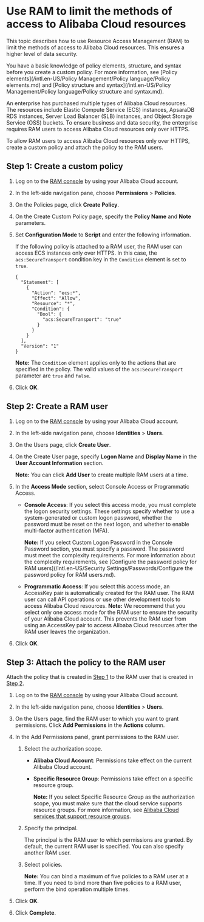 # Use RAM to limit the methods of access to Alibaba Cloud resources

This topic describes how to use Resource Access Management \(RAM\) to limit the methods of access to Alibaba Cloud resources. This ensures a higher level of data security.

You have a basic knowledge of policy elements, structure, and syntax before you create a custom policy. For more information, see [Policy elements](/intl.en-US/Policy Management/Policy language/Policy elements.md) and [Policy structure and syntax](/intl.en-US/Policy Management/Policy language/Policy structure and syntax.md).

An enterprise has purchased multiple types of Alibaba Cloud resources. The resources include Elastic Compute Service \(ECS\) instances, ApsaraDB RDS instances, Server Load Balancer \(SLB\) instances, and Object Storage Service \(OSS\) buckets. To ensure business and data security, the enterprise requires RAM users to access Alibaba Cloud resources only over HTTPS.

To allow RAM users to access Alibaba Cloud resources only over HTTPS, create a custom policy and attach the policy to the RAM users.

## Step 1: Create a custom policy

1.  Log on to the [RAM console](https://ram.console.aliyun.com/) by using your Alibaba Cloud account.

2.  In the left-side navigation pane, choose **Permissions** \> **Policies**.

3.  On the Policies page, click **Create Policy**.

4.  On the Create Custom Policy page, specify the **Policy Name** and **Note** parameters.

5.  Set **Configuration Mode** to **Script** and enter the following information.

    If the following policy is attached to a RAM user, the RAM user can access ECS instances only over HTTPS. In this case, the `acs:SecureTransport` condition key in the `Condition` element is set to `true`.

    ```
    {
      "Statement": [
        {
          "Action": "ecs:*",
          "Effect": "Allow",
          "Resource": "*",
          "Condition": {        
            "Bool": {
              "acs:SecureTransport": "true"
            }
          }
        }
      ],
      "Version": "1"
    }
    ```

    **Note:** The `Condition` element applies only to the actions that are specified in the policy. The valid values of the `acs:SecureTransport` parameter are `true` and `false`.

6.  Click **OK**.


## Step 2: Create a RAM user

1.  Log on to the [RAM console](https://ram.console.aliyun.com/) by using your Alibaba Cloud account.

2.  In the left-side navigation pane, choose **Identities** \> **Users**.

3.  On the Users page, click **Create User**.

4.  On the Create User page, specify **Logon Name** and **Display Name** in the **User Account Information** section.

    **Note:** You can click **Add User** to create multiple RAM users at a time.

5.  In the **Access Mode** section, select Console Access or Programmatic Access.

    -   **Console Access**: If you select this access mode, you must complete the logon security settings. These settings specify whether to use a system-generated or custom logon password, whether the password must be reset on the next logon, and whether to enable multi-factor authentication \(MFA\).

        **Note:** If you select Custom Logon Password in the Console Password section, you must specify a password. The password must meet the complexity requirements. For more information about the complexity requirements, see [Configure the password policy for RAM users](/intl.en-US/Security Settings/Passwords/Configure the password policy for RAM users.md).

    -   **Programmatic Access**: If you select this access mode, an AccessKey pair is automatically created for the RAM user. The RAM user can call API operations or use other development tools to access Alibaba Cloud resources.
    **Note:** We recommend that you select only one access mode for the RAM user to ensure the security of your Alibaba Cloud account. This prevents the RAM user from using an AccessKey pair to access Alibaba Cloud resources after the RAM user leaves the organization.

6.  Click **OK**.


## Step 3: Attach the policy to the RAM user

Attach the policy that is created in [Step 1](#section_gdm_8s2_2fd) to the RAM user that is created in [Step 2](#section_u7d_6f9_ffr).

1.  Log on to the [RAM console](https://ram.console.aliyun.com/) by using your Alibaba Cloud account.

2.  In the left-side navigation pane, choose **Identities** \> **Users**.

3.  On the Users page, find the RAM user to which you want to grant permissions. Click **Add Permissions** in the **Actions** column.

4.  In the Add Permissions panel, grant permissions to the RAM user.

    1.  Select the authorization scope.

        -   **Alibaba Cloud Account**: Permissions take effect on the current Alibaba Cloud account.
        -   **Specific Resource Group**: Permissions take effect on a specific resource group.

            **Note:** If you select Specific Resource Group as the authorization scope, you must make sure that the cloud service supports resource groups. For more information, see [Alibaba Cloud services that support resource groups]().

    2.  Specify the principal.

        The principal is the RAM user to which permissions are granted. By default, the current RAM user is specified. You can also specify another RAM user.

    3.  Select policies.

        **Note:** You can bind a maximum of five policies to a RAM user at a time. If you need to bind more than five policies to a RAM user, perform the bind operation multiple times.

5.  Click **OK**.

6.  Click **Complete**.


